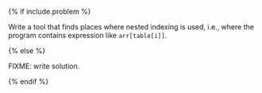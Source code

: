 {% if include.problem %}

Write a tool that finds places where nested indexing is used,
i.e.,
where the program contains expression like `arr[table[i]]`.

{% else %}

FIXME: write solution.

{% endif %}
